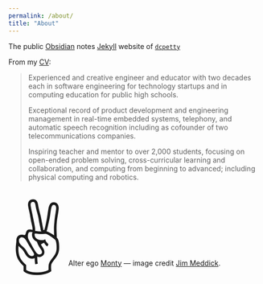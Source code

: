 ```yaml
---
permalink: /about/
title: "About"
---
```

The public [Obsidian](https://obsidian.md/) notes [Jekyll](https://jekyllrb.com/) website of [`dcpetty`](http://github.com/dcpetty/obsidian/)

From my [CV](https://dcpetty.github.io/cv/):
> Experienced and creative engineer and educator with two decades each in
software engineering for technology startups and in computing education 
for public high schools. 
>
> Exceptional record of product development and engineering management in 
real-time embedded systems, telephony, and automatic speech recognition 
including as cofounder of two telecommunications companies. 
>
> Inspiring teacher and mentor to over 2,000 students, focusing on open-ended 
problem solving, cross-curricular learning and collaboration, and computing 
from beginning to advanced; including physical computing and robotics.

<span style="font-size: 108pt;">&#x270C;</span> Alter ego <a href="https://www.gocomics.com/monty/">Monty</a> &mdash; image credit <a href="https://en.wikipedia.org/wiki/Jim_Meddick">Jim Meddick</a>.
